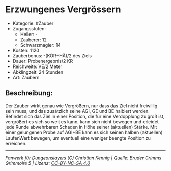 # Erzwungenes Vergrössern  
- Kategorie: #Zauber  
- Zugangsstufen:  
  - Heiler: -  
  - Zauberer: 12  
  - Schwarzmagier: 14  
- Kosten: 1120  
- Zauberbonus: -(KÖR+HÄ)/2 des Ziels  
- Dauer: Probenergebnis/2 KR  
- Reichweite: VE/2 Meter  
- Abklingzeit: 24 Stunden  
- Art: Zaubern     

## Beschreibung:
Der Zauber wirkt genau wie Vergrößern, nur dass das Ziel nicht freiwillig sein muss, und das zusätzlich seine AGI, GE und BE halbiert werden.<br>Befindet sich das Ziel in einer Position, die für eine Verdopplung zu groß ist, vergrößert es sich so weit es kann, kann sich nicht bewegen und erleidet jede Runde abwehrbaren Schaden in Höhe seiner (aktuellen) Stärke. Mit einer gelungenen Probe auf AGI+BE kann es sich seinen halben (aktuellen) LaufenWert bewegen, um eventuell eine weniger beengte Position zu erreichen.


___
*Fanwerk für [Dungeonslayers](https://www.dungeonslayers.net/) (C) Christian Kennig | Quelle: Bruder Grimms Grimmoire 5 | Lizenz: [CC-BY-NC-SA 4.0](https://creativecommons.org/licenses/by-nc-sa/4.0/deed.de)*
